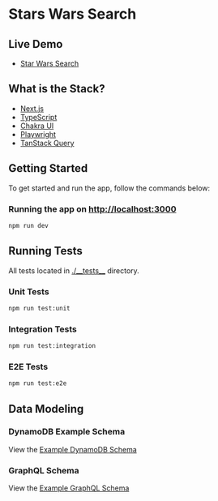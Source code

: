 # Stars Wars Search 

## Live Demo

- [Star Wars Search](https://main.d2pm3x3arizxuq.amplifyapp.com/)
  
## What is the Stack?

- [Next.js](https://nextjs.org/)
- [TypeScript](https://typescriptlang.org)
- [Chakra UI](https://chakra-ui.com)
- [Playwright](https://playwright.dev)
- [TanStack Query](https://tanstack.com/query/latest)

## Getting Started

To get started and run the app, follow the commands below:

### Running the app on [http://localhost:3000](http://localhost:3000)

```sh
npm run dev
```

## Running Tests

All tests located in [./\_\_tests\_\_](./__tests__) directory.

### Unit Tests
```sh
npm run test:unit
```

### Integration Tests
```sh
npm run test:integration
```

### E2E Tests
```sh
npm run test:e2e
```

## Data Modeling
### DynamoDB Example Schema
View the [Example DynamoDB Schema](./modeling/dynamodb.md)
### GraphQL Schema
View the [Example GraphQL Schema](./modeling/schema.graphql)
